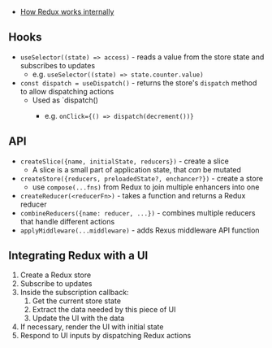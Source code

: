 - [How Redux works internally](https://blog.isquaredsoftware.com/2018/11/react-redux-history-implementation/)

## Hooks
- `useSelector((state) => access)` - reads a value from the store state and subscribes to updates
	- e.g. `useSelector((state) => state.counter.value)`
- `const dispatch = useDispatch()` - returns the store's `dispatch` method to allow dispatching actions
	- Used as `dispatch(<dispatchMethodCall>)
		- e.g. `onClick={() => dispatch(decrement())}`

## API
- `createSlice({name, initialState, reducers})` - create a slice
	- A slice is a small part of application state, that _can_ be mutated
- `createStore({reducers, preloadedState?, enchancer?})` - create a store
	- use `compose(...fns)` from Redux to join multiple enhancers into one
- `createReducer(<reducerFn>)` -  takes a function and returns a Redux reducer
- `combineReducers({name: reducer, ...})` - combines multiple reducers that handle different actions
- `applyMiddleware(...middleware)` - adds Rexus middleware API function

## Integrating Redux with a UI
1.  Create a Redux store
2.  Subscribe to updates
3.  Inside the subscription callback:
    1.  Get the current store state
    2.  Extract the data needed by this piece of UI
    3.  Update the UI with the data
4.  If necessary, render the UI with initial state
5.  Respond to UI inputs by dispatching Redux actions
